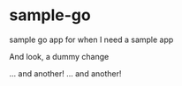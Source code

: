 # sample-go
sample go app for when I need a sample app

And look, a dummy change

... and another!
... and another!
